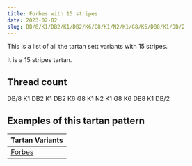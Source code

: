 ```yaml
---
title: Forbes with 15 stripes
date: 2023-02-02
slug: DB/8/K1/DB2/K1/DB2/K6/G8/K1/N2/K1/G8/K6/DB8/K1/DB/2
---
```

This is a list of all the tartan sett variants with 15 stripes.

It is a 15 stripes tartan.


## Thread count
DB/8 K1 DB2 K1 DB2 K6 G8 K1 N2 K1 G8 K6 DB8 K1 DB/2

## Examples of this tartan pattern

| Tartan Variants |
|---------------|
| [Forbes](/variants/db/8/k1/db2/k1/db2/k6/g8/k1/n2/k1/g8/k6/db8/k1/db/2-db00004c-g004c00-k000000-nd0d0d0)||
